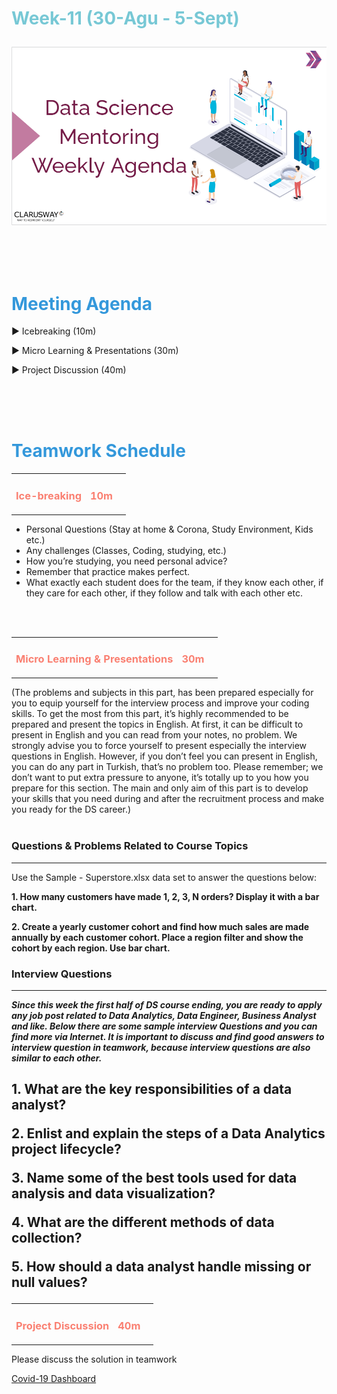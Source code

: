 <h1><strong><span style="color: #77C8D5;">Week-11 (30-Agu - 5-Sept)</strong></span>

![logo](ds_agenda_logo.png)

<br>


<h1><strong><span style="color: #3498DB;">Meeting Agenda</strong></h1></span>

<span class="c16 c30">▶ </span><span
class="c42 c82">Icebreaking (10m)</span><span class="c16 c23"> </span>

<span class="c16 c30">▶ </span><span
class="c42 c82">Micro Learning & Presentations (30m)</span><span class="c46 c42 c48"> </span>


<span class="c30">▶ </span><span class="c46 c48 c42">Project Discussion (40m)</span>

<br>
<br>
<br>

<div style="page-break-after: always;"></div>

<h1><strong><span style="color: #3498DB;">Teamwork Schedule</strong></h1></span>

<table style= "width:100%;">
                <tr>
                <td style="color: #FA8072; text-align:left "><h3><strong><p>Ice-breaking</td>
                <td style="color: #FA8072; text-align:right;"><h3><strong><p>10m</p><td>                </tr>
</table>

- Personal Questions (Stay at home & Corona, Study Environment, Kids etc.) 
- Any challenges (Classes, Coding, studying, etc.) 
- How you’re studying, you need personal advice? 
- Remember that practice makes perfect. 
- What exactly each student does for the team, if they know each other, if they care for each other, if they follow and talk with each other etc. 

<br>
<br>

<table style= "width:100%;">
                <tr>
                <td style="color: #FA8072; text-align:left "><h3><strong><p>Micro Learning & Presentations</td>
                <td style="color: #FA8072; text-align:right;"><h3><strong><p>30m</p><td>                </tr>
</table>
(The problems and subjects in this part, has been prepared especially for you to equip yourself for the interview process and improve your coding skills.
To get the most from this part, it’s highly recommended to be prepared and present the topics in English.
At first, it can be difficult to present in English and you can read from your notes, no problem.
We strongly advise you to force yourself to present especially the interview questions in English.
However, if you don’t feel you can present in English, you can do any part in Turkish, that’s no problem too.
Please remember; we don’t want to put extra pressure to anyone, it’s totally up to you how you prepare for this section.
The main and only aim of this part is to develop your skills that you need during and after the recruitment process and make you ready for the DS career.)
<br><br>
<h3><strong>Questions & Problems Related to Course Topics</strong></h4>
<hr>

Use the Sample - Superstore.xlsx data set to answer the questions below:

**1. How many customers have made 1, 2, 3, N orders? Display it with a bar chart.**


**2. Create a yearly customer cohort and find how much sales are made annually by each customer cohort. Place a region filter and show the cohort by each region. Use bar chart.**


<h3><strong>Interview Questions</strong></h4>
<hr>

***Since this week the first half of DS course ending, you are ready to apply any job post related to Data Analytics, Data Engineer, Business Analyst and like. Below there are some sample interview Questions and you can find more via Internet. 
It is important to discuss and find good answers to interview question in teamwork, because interview questions are also similar to each other.***
<h2>

**1. What are the key responsibilities of a data analyst?** 

**2. Enlist and explain the steps of a Data Analytics project lifecycle?**

**3. Name some of the best tools used for data analysis and data visualization?**

**4. What are the different methods of data collection?**

**5. How should a data analyst handle missing or null values?**
</h2>



<table style= "width:100%;">
                <tr>
                <td style="color: #FA8072; text-align:left "><h3><strong><p>Project Discussion</td>
                <td style="color: #FA8072; text-align:right;"><h3><strong><p>40m</p><td>                </tr>
                
</table>


Please discuss the solution in teamwork 

[Covid-19 Dashboard](https://github.com/clarusway/Clarusway-DS-Students-08-21/tree/main/1-%20Projects/05_C8_DS_DVwTableau_M2_(Covid-19%20Dashboard))

